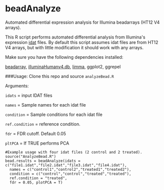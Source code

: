 # beadAnalyze
Automated differential expression analysis for Illumina beadarrays (HT12 V4 arrays).

This R script performs automated differential analysis from Illumina's expression  [idat](https://www.bioconductor.org/packages/devel/bioc/vignettes/illuminaio/inst/doc/EncryptedFormat.pdf) files. By default this script assumes idat files are from HT12 V4 arrays, but with little modification it should work with any arrays.

Make sure you have the following dependencies installed:

[beadarray](https://www.bioconductor.org/packages/release/bioc/html/beadarray.html), [illuminaHumanv4.db](http://bioconductor.org/packages/release/data/annotation/html/illuminaHumanv4.db.html), [limma](https://bioconductor.org/packages/release/bioc/html/limma.html), ggplot2, ggrepel

###Usage:
Clone this repo and source `analyzeBead.R`

Arguments:

`idats` = input IDAT files

`names` = Sample names for each idat file

`condition` = Sample conditions for each idat file

`ref.condition` = reference condition. 

`fdr` = FDR cutoff. Default 0.05

`pltPCA` = If TRUE performs PCA


```{r}
#Example usage with four idat files (2 control and 2 treated).
source("AnalyzeBead.R")
bead.results = beadAnalyze(idats = c("file1.idat","file2.idat","file3.idat","file4.idat"), 
  names = c("control1","control2","treated1","treated2"), 
  condition = c("control","control","treated","treated"), 
  ref.condition = "treated",
  fdr = 0.05, plotPCA = T) 
```
